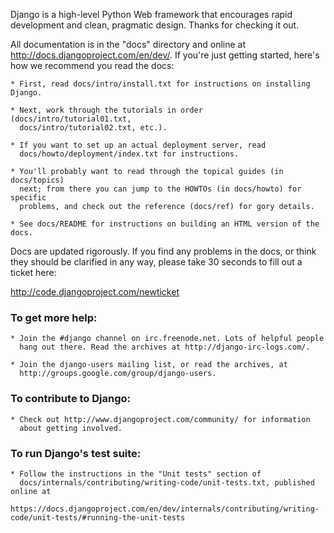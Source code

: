 Django is a high-level Python Web framework that encourages rapid development
and clean, pragmatic design. Thanks for checking it out.

All documentation is in the "docs" directory and online at
http://docs.djangoproject.com/en/dev/. If you're just getting started, here's
how we recommend you read the docs:

    * First, read docs/intro/install.txt for instructions on installing Django.

    * Next, work through the tutorials in order (docs/intro/tutorial01.txt,
      docs/intro/tutorial02.txt, etc.).

    * If you want to set up an actual deployment server, read
      docs/howto/deployment/index.txt for instructions.

    * You'll probably want to read through the topical guides (in docs/topics)
      next; from there you can jump to the HOWTOs (in docs/howto) for specific
      problems, and check out the reference (docs/ref) for gory details.

    * See docs/README for instructions on building an HTML version of the docs.

Docs are updated rigorously. If you find any problems in the docs, or think they
should be clarified in any way, please take 30 seconds to fill out a ticket
here:

http://code.djangoproject.com/newticket

### To get more help:

    * Join the #django channel on irc.freenode.net. Lots of helpful people
      hang out there. Read the archives at http://django-irc-logs.com/.

    * Join the django-users mailing list, or read the archives, at
      http://groups.google.com/group/django-users.

### To contribute to Django:

    * Check out http://www.djangoproject.com/community/ for information
      about getting involved.

### To run Django's test suite:

    * Follow the instructions in the "Unit tests" section of
      docs/internals/contributing/writing-code/unit-tests.txt, published online at
      https://docs.djangoproject.com/en/dev/internals/contributing/writing-code/unit-tests/#running-the-unit-tests
